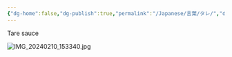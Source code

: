 ```yaml
---
{"dg-home":false,"dg-publish":true,"permalink":"/Japanese/言葉/タレ/","dgPassFrontmatter":true}
---
```


Tare sauce

![IMG_20240210_153340.jpg](/img/user/998%20resources/%E3%82%AF%E3%83%AC%E3%83%A8%E3%83%B3%E3%81%97%E3%82%93%E3%81%A1%E3%82%83%E3%82%93/IMG_20240210_153340.jpg)